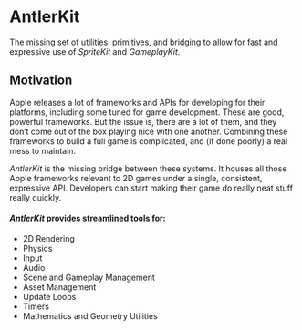 # AntlerKit
The missing set of utilities, primitives, and bridging to allow for fast and expressive use of *SpriteKit* and *GameplayKit*.

## Motivation
Apple releases a lot of frameworks and APIs for developing for their platforms, including some tuned for game development. These are good, powerful frameworks. But the issue is, there are  a lot of them, and they don’t come out of the box playing nice with one another. Combining these frameworks to build a full game is complicated, and (if done poorly) a real mess to maintain.

*AntlerKit* is the missing bridge between these systems. It houses all those Apple frameworks relevant to 2D games under a single, consistent, expressive API. Developers can start making their game do really neat stuff really quickly.

#### *AntlerKit* provides streamlined tools for:
- 2D Rendering
- Physics
- Input
- Audio
- Scene and Gameplay Management
- Asset Management
- Update Loops
- Timers
- Mathematics and Geometry Utilities